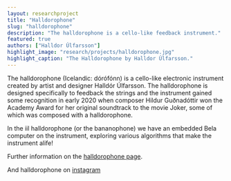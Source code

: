 ```yaml
---
layout: researchproject
title: "Halldorophone"
slug: "halldorophone"
description: "The halldorophone is a cello-like feedback instrument."
featured: true
authors: ["Halldor Úlfarsson"]
highlight_image: "research/projects/halldorophone.jpg"
highlight_caption: "The Halldorophone by Halldor Úlfarsson."
---
```


The halldorophone (Icelandic: dórófónn) is a cello-like electronic instrument created by artist and designer Halldór Úlfarsson.
The halldorophone is designed specifically to feedback the strings and the instrument gained some recognition in early 2020 when composer Hildur Guðnadóttir won the Academy Award for her original soundtrack to the movie Joker, some of which was composed with a halldorophone.

In the iil halldorophone (or the bananophone) we have an embedded Bela computer on the instrument, exploring various algorithms that make the instrument alife!

Further information on the [halldorophone page](https://halldorophone.info).

And halldorophone on [instagram](https://www.instagram.com/halldorophone)


